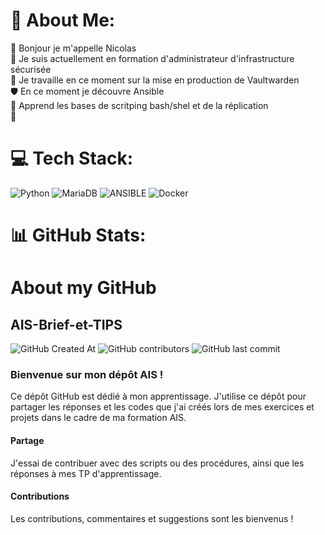 # 💫 About Me:
👋 Bonjour je m'appelle Nicolas <br>🌱 Je suis actuellement en formation d'administrateur d'infrastructure sécurisée<br>🌱 Je travaille en ce moment sur la mise en production de Vaultwarden <br>🛡️ En ce moment je découvre Ansible <br>👀 Apprend les bases de scritping bash/shel et de la réplication <br> 🤖


# 💻 Tech Stack:
![Python](https://img.shields.io/badge/python-3670A0?style=for-the-badge&logo=python&logoColor=ffdd54) ![MariaDB](https://img.shields.io/badge/MariaDB-003545?style=for-the-badge&logo=mariadb&logoColor=white) ![ANSIBLE](https://img.shields.io/badge/ansible-%231A1918.svg?style=for-the-badge&logo=ansible&logoColor=white) ![Docker](https://img.shields.io/badge/docker-%230db7ed.svg?style=for-the-badge&logo=docker&logoColor=white)
# 📊 GitHub Stats:

# About my GitHub

## AIS-Brief-et-TIPS

![GitHub Created At](https://img.shields.io/github/created-at/NicolasW-7/AIS-Brief-et-TIPS) ![GitHub contributors](https://img.shields.io/github/contributors/NicolasW-7/AIS-Brief-et-TIPS) ![GitHub last commit](https://img.shields.io/github/last-commit/NicolasW-7/AIS-Brief-et-TIPS) 

### Bienvenue sur mon dépôt AIS !

Ce dépôt GitHub est dédié à mon apprentissage. J'utilise ce dépôt pour partager les réponses et les codes que j'ai créés lors de mes exercices et projets dans le cadre de ma formation AIS.

#### Partage 

J'essai de contribuer avec des scripts ou des procédures, ainsi que les réponses à mes TP d'apprentissage. 

#### Contributions

Les contributions, commentaires et suggestions sont les bienvenus ! 
